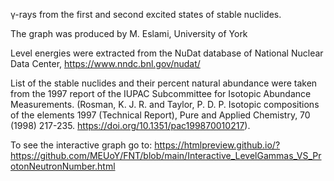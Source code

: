 γ-rays from the first and second excited states of stable nuclides.

The graph was produced by M. Eslami, University of York

Level energies were extracted from the NuDat database of National Nuclear Data Center, https://www.nndc.bnl.gov/nudat/

List of the stable nuclides and their percent natural abundance were taken from the 1997 report of the IUPAC Subcommittee for Isotopic Abundance Measurements.
(Rosman, K. J. R. and Taylor, P. D. P. Isotopic compositions of the elements 1997 (Technical Report), Pure and Applied Chemistry, 70 (1998) 217-235. https://doi.org/10.1351/pac199870010217).

To see the interactive graph go to:
https://htmlpreview.github.io/?https://github.com/MEUoY/FNT/blob/main/Interactive_LevelGammas_VS_ProtonNeutronNumber.html
